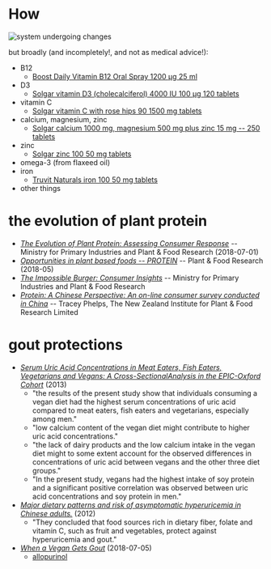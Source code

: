 # How

![system undergoing changes](https://i.imgur.com/GniItjS.gif)

but broadly (and incompletely!, and not as medical advice!):

- B12
    - [Boost Daily Vitamin B12 Oral Spray 1200 μg 25 ml](https://www.amazon.co.uk/BetterYou-Boost-B12-Oral-Spray/dp/B008FMBNZG)
- D3
    - [Solgar vitamin D3 (cholecalciferol) 4000 IU 100 µg 120 tablets](https://www.amazon.co.uk/Solgar-Vitamin-Cholecalciferol-Vegetable-Capsules/dp/B00X0ZCE2O)
- vitamin C
    - [Solgar vitamin C with rose hips 90 1500 mg tablets](https://www.amazon.co.uk/gp/product/B0001VW4CA)
- calcium, magnesium, zinc
    - [Solgar calcium 1000 mg, magnesium 500 mg plus zinc 15 mg -- 250 tablets]()
- zinc
    - [Solgar zinc 100 50 mg tablets](https://www.amazon.co.uk/gp/product/B000A6LUC6)
- omega-3 (from flaxeed oil)
- iron
    - [Truvit Naturals iron 100 50 mg tablets](https://www.amazon.co.uk/gp/product/B07GNLRFWH)
- other things

# the evolution of plant protein

- [*The Evolution of Plant Protein: Assessing Consumer Response*](https://www.mpi.govt.nz/dmsdocument/29141-the-evolution-of-plant-protein-assessing-consumer-response-report) -- Ministry for Primary Industries and Plant & Food Research (2018-07-01)
- [*Opportunities in plant based foods -- PROTEIN*](https://www.mpi.govt.nz/dmsdocument/29147-opportunities-in-plant-based-foods-protein-report) -- Plant & Food Research (2018-05)
- [*The Impossible Burger: Consumer Insights*](https://www.mpi.govt.nz/dmsdocument/29144-impossible-burger-case-study-report) -- Ministry for Primary Industries and Plant & Food Research
- [*Protein: A Chinese Perspective: An on-line consumer survey conducted in China*](https://www.mpi.govt.nz/dmsdocument/29150-protein-a-chinese-perspective-report) -- Tracey Phelps, The New Zealand Institute for Plant & Food Research Limited

# gout protections

- [*Serum Uric Acid Concentrations in Meat Eaters, Fish Eaters, Vegetarians and Vegans: A Cross-SectionalAnalysis in the EPIC-Oxford Cohort*](https://sci-hub.tw/10.1371/journal.pone.0056339) (2013)
    - "the results of the present study show that individuals consuming a vegan diet had the highest serum concentrations of uric acid compared to meat eaters, fish eaters and vegetarians, especially among men."
    - "low calcium content of the vegan diet might contribute to higher uric acid concentrations."
    - "the lack of dairy products and the low calcium intake in the vegan diet might to some extent account for the observed differences in concentrations of uric acid between vegans and the other three diet groups."
    - "In the present study, vegans had the highest intake of soy protein and a significant positive correlation was observed between uric acid concentrations and soy protein in men."
- [*Major dietary patterns and risk of asymptomatic hyperuricemia in Chinese adults.*](https://www.jstage.jst.go.jp/article/jnsv/58/5/58_339/_pdf/-char/en) (2012)
    - "They concluded that food sources rich in dietary fiber, folate and vitamin C, such as fruit and vegetables, protect against  hyperuricemia and gout."
- [*When a Vegan Gets Gout*](https://www.nytimes.com/2018/07/05/well/family/when-a-vegan-gets-gout.html) (2018-07-05)
    - [allopurinol](https://en.wikipedia.org/wiki/Allopurinol)

